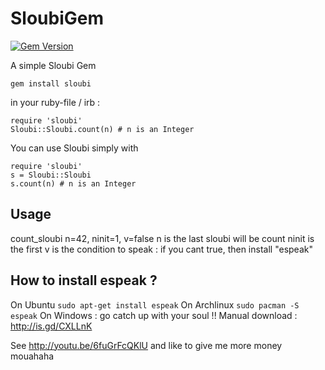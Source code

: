 SloubiGem
======

[![Gem Version](https://badge.fury.io/rb/sloubi.png)](http://badge.fury.io/rb/sloubi)

A simple Sloubi Gem

`gem install sloubi`

in your ruby-file / irb :

```
require 'sloubi'
Sloubi::Sloubi.count(n) # n is an Integer
```

You can use Sloubi simply with
```
require 'sloubi'
s = Sloubi::Sloubi
s.count(n) # n is an Integer
```

Usage
------
count_sloubi n=42, ninit=1, v=false
n is the last sloubi will be count
ninit is the first
v is the condition to speak : if you cant true, then install "espeak"

How to install espeak ?
------
On Ubuntu `` sudo apt-get install espeak ``
On Archlinux `` sudo pacman -S espeak ``
On Windows : go catch up with your soul !!
Manual download : http://is.gd/CXLLnK


See http://youtu.be/6fuGrFcQKlU and like to give me more money mouahaha
